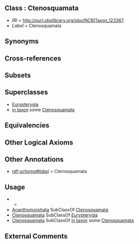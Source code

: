 
## Class : Ctenosquamata

 * *IRI* = http://purl.obolibrary.org/obo/NCBITaxon_123367
 * *Label* = Ctenosquamata

## Synonyms


## Cross-references


## Subsets


## Superclasses

 * [Eurypterygia](../../NCBITaxon/66/NCBITaxon_123366.md)
 * [in taxon](../../RO/62/RO_0002162.md) some [Ctenosquamata](../../NCBITaxon/67/NCBITaxon_123367.md)

## Equivalencies


## Other Logical Axioms


## Other Annotations

 * *[rdf-schema#label](../../el/rdf-schema#label.md)* = Ctenosquamata

## Usage

 * -
 * [Acanthomorphata](../../NCBITaxon/68/NCBITaxon_123368.md) SubClassOf [Ctenosquamata](../../NCBITaxon/67/NCBITaxon_123367.md)
 * [Ctenosquamata](../../NCBITaxon/67/NCBITaxon_123367.md) SubClassOf [Eurypterygia](../../NCBITaxon/66/NCBITaxon_123366.md)
 * [Ctenosquamata](../../NCBITaxon/67/NCBITaxon_123367.md) SubClassOf [in taxon](../../RO/62/RO_0002162.md) some [Ctenosquamata](../../NCBITaxon/67/NCBITaxon_123367.md)

## External Comments


